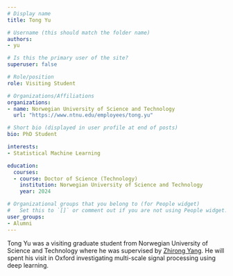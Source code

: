 ```yaml
---
# Display name
title: Tong Yu

# Username (this should match the folder name)
authors:
- yu

# Is this the primary user of the site?
superuser: false

# Role/position
role: Visiting Student

# Organizations/Affiliations
organizations:
- name: Norwegian University of Science and Technology
  url: "https://www.ntnu.edu/employees/tong.yu"

# Short bio (displayed in user profile at end of posts)
bio: PhD Student

interests:
- Statistical Machine Learning

education:
  courses:
  - course: Doctor of Science (Technology)
    institution: Norwegian University of Science and Technology
    year: 2024

# Organizational groups that you belong to (for People widget)
#   Set this to `[]` or comment out if you are not using People widget.
user_groups:
- Alumni
---
```


Tong Yu was a visiting graduate student from Norwegian University of Science and Technology where he was supervised by [Zhirong Yang](https://www.ntnu.edu/employees/zhirong.yang). He will spent his visit in Oxford investigating multi-scale signal processing using deep learning.
